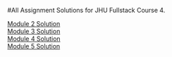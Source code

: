 #All Assignment Solutions for JHU Fullstack Course 4.


[Module 2 Solution](https://github.com/ccomper/fullstack-course4/Module-2-Solution/index.html)<br>
[Module 3 Solution](url)<br>
[Module 4 Solution](url)<br>
[Module 5 Solution](url)<br>
